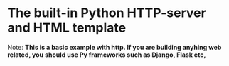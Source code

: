 # The built-in Python HTTP-server and HTML template

Note: **This is a basic example with http. If you are building anyhing web related, you should use Py frameworks such as Django, Flask etc,**
